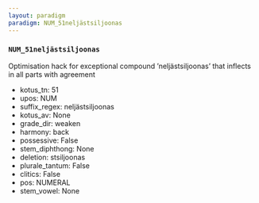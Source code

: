 ```yaml
---
layout: paradigm
paradigm: NUM_51neljästsiljoonas
---
```

### ` NUM_51neljästsiljoonas `

Optimisation hack for exceptional compound ’neljästsiljoonas’ that inflects in all parts with agreement
* kotus_tn: 51
* upos: NUM
* suffix_regex: neljästsiljoonas
* kotus_av: None
* grade_dir: weaken
* harmony: back
* possessive: False
* stem_diphthong: None
* deletion: stsiljoonas
* plurale_tantum: False
* clitics: False
* pos: NUMERAL
* stem_vowel: None
